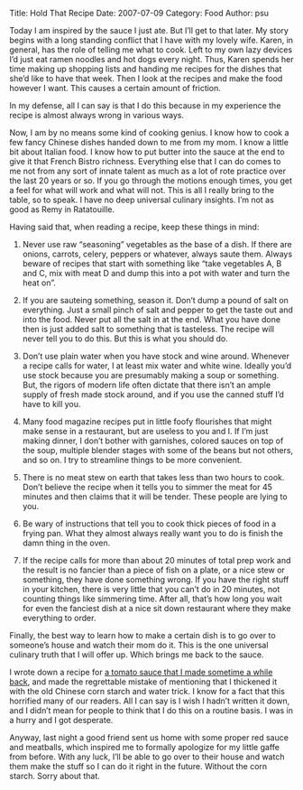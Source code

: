 Title: Hold That Recipe
Date: 2007-07-09
Category: Food
Author: psu

Today I am inspired by the sauce I just ate. But I’ll get to that later. My story begins with a long standing conflict that I have with my lovely wife. Karen, in general, has the role of telling me what to cook. Left to my own lazy devices I’d just eat ramen noodles and hot dogs every night. Thus, Karen spends her time making up shopping lists and handing me recipes for the dishes that she’d like to have that week. Then I look at the recipes and make the food however I want. This causes a certain amount of friction.

In my defense, all I can say is that I do this because in my experience the recipe is almost always wrong in various ways.

Now, I am by no means some kind of cooking genius. I know how to cook a few fancy Chinese dishes handed down to me from my mom. I know a little bit about Italian food. I know how to put butter into the sauce at the end to give it that French Bistro richness. Everything else that I can do comes to me not from any sort of innate talent as much as a lot of rote practice over the last 20 years or so. If you go through the motions enough times, you get a feel for what will work and what will not. This is all I really bring to the table, so to speak. I have no deep universal culinary insights. I’m not as good as Remy in Ratatouille.

Having said that, when reading a recipe, keep these things in mind:

1. Never use raw “seasoning” vegetables as the base of a dish. If there are onions, carrots, celery, peppers or whatever, always saute them. Always beware of recipes that start with something like “take vegetables A, B and C, mix with meat D and dump this into a pot with water and turn the heat on”.

2. If you are sauteing something, season it. Don’t dump a pound of salt on everything. Just a small pinch of salt and pepper to get the taste out and into the food. Never put all the salt in at the end. What you have done then is just added salt to something that is tasteless. The recipe will never tell you to do this. But this is what you should do.

3. Don’t use plain water when you have stock and wine around. Whenever a recipe calls for water, I at least mix water and white wine. Ideally you’d use stock because you are presumably making a soup or something. But, the rigors of modern life often dictate that there isn’t an ample supply of fresh made stock around, and if you use the canned stuff I’d have to kill you.

4. Many food magazine recipes put in little foofy flourishes that might make sense in a restaurant, but are useless to you and I. If I’m just making dinner, I don’t bother with garnishes, colored sauces on top of the soup, multiple blender stages with some of the beans but not others, and so on. I try to streamline things to be more convenient.

5. There is no meat stew on earth that takes less than two hours to cook. Don’t believe the recipe when it tells you to simmer the meat for 45 minutes and then claims that it will be tender. These people are lying to you.

6. Be wary of instructions that tell you to cook thick pieces of food in a frying pan. What they almost always really want you to do is finish the damn thing in the oven.

7. If the recipe calls for more than about 20 minutes of total prep work and the result is no fancier than a piece of fish on a plate, or a nice stew or something, they have done something wrong. If you have the right stuff in your kitchen, there is very little that you can’t do in 20 minutes, not counting things like simmering time. After all, that’s how long you wait for even the fanciest dish at a nice sit down restaurant where they make everything to order.

Finally, the best way to learn how to make a certain dish is to go over to someone’s house and watch their mom do it. This is the one universal culinary truth that I will offer up. Which brings me back to the sauce.

I wrote down a recipe for <a href="http://tleaves.com/wordpress-archive/post0650/">a tomato sauce that I made sometime a while back</a>, and made the regrettable mistake of mentioning that I thickened it with the old Chinese corn starch and water trick. I know for a fact that this horrified many of our readers. All I can say is I wish I hadn’t written it down, and I didn’t mean for people to think that I do this on a routine basis. I was in a hurry and I got desperate.

Anyway, last night a good friend sent us home with some proper red sauce and meatballs, which inspired me to formally apologize for my little gaffe from before. With any luck, I’ll be able to go over to their house and watch them make the stuff so I can do it right in the future. Without the corn starch. Sorry about that.